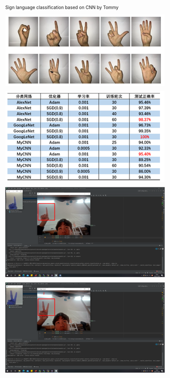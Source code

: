 Sign language classification based on CNN by Tommy

![data](img\data.png)

![experiment](img\experiment.png)





![1](img\1.png)

![2](img\2.png)

